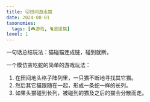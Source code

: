 ```yaml
---
title: 🐱田间游走猫
date: 2024-08-01
taxonomies:
  tags: [🎮游戏, 🐈逍遥猫]
level: 1
---
```


一句话总结玩法：猫碰猫连成链，碰到就断。

一个模仿贪吃蛇的简单的游戏玩法：

1. 在田间地头格子阵列里，一只猫不断地寻找其它猫。
2. 然后其它猫跟随在一起，形成一条蛇一样的长列。
3. 如果头猫碰到长列，被碰到的猫及之后的猫会分散而走。
